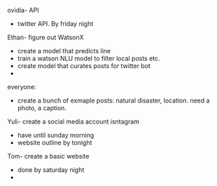 ovidia- API
- twitter API. By friday night

Ethan- figure out WatsonX
-  create a model that predicts line
-  train a watson NLU model to filter local posts etc.
-  create model that curates posts for twitter bot
-  

everyone:
- create a bunch of exmaple posts: natural disaster, location. need a photo, a caption.


Yuli- create a social media account isntagram
- have until sunday morning
- website outline by tonight

Tom- create a basic website 
- done by saturday night
- 
